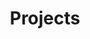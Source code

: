---
title: 'Projects'
layout: single
author_profile: false
classes: wide
permalink: /projects/desert_cruiser/
sidebar:
    nav: "recipes"
---